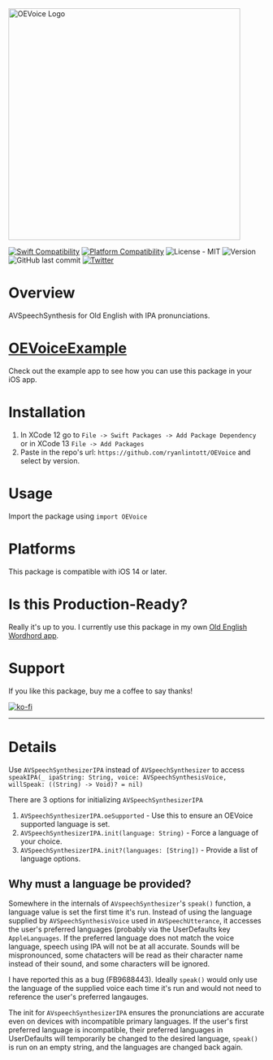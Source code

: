 <img width="456" alt="OEVoice Logo" src="https://user-images.githubusercontent.com/2143656/150425538-49cbe98a-75de-4f23-8969-90d5b0784fb2.png">

[![Swift Compatibility](https://img.shields.io/endpoint?url=https%3A%2F%2Fswiftpackageindex.com%2Fapi%2Fpackages%2Fryanlintott%2FOEVoice%2Fbadge%3Ftype%3Dswift-versions)](https://swiftpackageindex.com/ryanlintott/OEVoice)
[![Platform Compatibility](https://img.shields.io/endpoint?url=https%3A%2F%2Fswiftpackageindex.com%2Fapi%2Fpackages%2Fryanlintott%2FOEVoice%2Fbadge%3Ftype%3Dplatforms)](https://swiftpackageindex.com/ryanlintott/OEVoice)
![License - MIT](https://img.shields.io/github/license/ryanlintott/OEVoice)
![Version](https://img.shields.io/github/v/tag/ryanlintott/OEVoice?label=version)
![GitHub last commit](https://img.shields.io/github/last-commit/ryanlintott/OEVoice)
[![Twitter](https://img.shields.io/badge/twitter-@ryanlintott-blue.svg?style=flat)](http://twitter.com/ryanlintott)

# Overview
AVSpeechSynthesis for Old English with IPA pronunciations.

# [OEVoiceExample](https://github.com/ryanlintott/OEVoiceExample)
Check out the example app to see how you can use this package in your iOS app.

# Installation
1. In XCode 12 go to `File -> Swift Packages -> Add Package Dependency` or in XCode 13 `File -> Add Packages`
2. Paste in the repo's url: `https://github.com/ryanlintott/OEVoice` and select by version.

# Usage
Import the package using `import OEVoice`

# Platforms
This package is compatible with iOS 14 or later.

# Is this Production-Ready?
Really it's up to you. I currently use this package in my own [Old English Wordhord app](https://oldenglishwordhord.com/app).

# Support
If you like this package, buy me a coffee to say thanks!

[![ko-fi](https://ko-fi.com/img/githubbutton_sm.svg)](https://ko-fi.com/X7X04PU6T)

- - -
# Details
Use
`AVSpeechSynthesizerIPA`
instead of
`AVSpeechSynthesizer`
to access
`speakIPA(_ ipaString: String, voice: AVSpeechSynthesisVoice, willSpeak: ((String) -> Void)? = nil)`

There are 3 options for initializing `AVSpeechSynthesizerIPA`
1. `AVSpeechSynthesizerIPA.oeSupported` - Use this to ensure an OEVoice supported language is set.
2. `AVSpeechSynthesizerIPA.init(language: String)` - Force a language of your choice.
3. `AVSpeechSynthesizerIPA.init?(languages: [String])` - Provide a list of language options.

## Why must a language be provided?
Somewhere in the internals of `AVspeechSynthesizer`'s `speak()` function, a language value is set the first time it's run. Instead of using the language supplied by `AVSpeechSynthesisVoice` used in `AVSpeechUtterance`, it accesses the user's preferred languages (probably via the UserDefaults key `AppleLanguages`. If the preferred language does not match the voice language, speech using IPA will not be at all accurate. Sounds will be mispronounced, some chatacters will be read as their character name instead of their sound, and some characters will be ignored.

I have reported this as a bug (FB9688443). Ideally `speak()` would only use the language of the supplied voice each time it's run and would not need to reference the user's preferred langauges.

The init for `AVspeechSynthesizerIPA` ensures the pronunciations are accurate even on devices with incompatible primary languages. If the user's first preferred language is incompatible, their preferred languages in UserDefaults will temporarily be changed to the desired language, `speak()` is run on an empty string, and the languages are changed back again.

